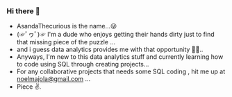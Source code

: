 ### Hi there 👋
- AsandaThecurious is the name...😜
- (☞ﾟヮﾟ)☞ I'm a dude who enjoys getting their hands dirty just to find that missing piece of the puzzle ...
- and i guess data analytics provides me with that opportunity 🤷‍♂️..
- Anyways, I'm new to this data analytics stuff and currently learning how to code using SQL through creating projects...
- For any collaborative projects that needs some SQL coding , hit me up at noelmajola@gmail.com ...
- Piece ✌.


<!--
**AsandaTheCurious/AsandaTheCurious** is a ✨ _special_ ✨ repository because its `README.md` (this file) appears on your GitHub profile.


